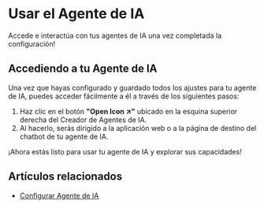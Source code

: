 # Usar el Agente de IA

Accede e interactúa con tus agentes de IA una vez completada la configuración!

## Accediendo a tu Agente de IA

Una vez que hayas configurado y guardado todos los ajustes para tu agente de IA, puedes acceder fácilmente a él a través de los siguientes pasos:

1. Haz clic en el botón **"Open Icon ↗"** ubicado en la esquina superior derecha del Creador de Agentes de IA.
2. Al hacerlo, serás dirigido a la aplicación web o a la página de destino del chatbot de tu agente de IA.

¡Ahora estás listo para usar tu agente de IA y explorar sus capacidades!

## Artículos relacionados
- [Configurar Agente de IA](/es/configure-ai-agent/)
